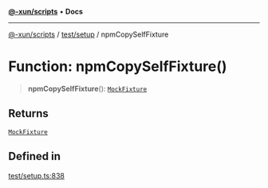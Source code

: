 [**@-xun/scripts**](../../../README.md) • **Docs**

***

[@-xun/scripts](../../../README.md) / [test/setup](../README.md) / npmCopySelfFixture

# Function: npmCopySelfFixture()

> **npmCopySelfFixture**(): [`MockFixture`](../interfaces/MockFixture.md)

## Returns

[`MockFixture`](../interfaces/MockFixture.md)

## Defined in

[test/setup.ts:838](https://github.com/Xunnamius/xscripts/blob/86b76a595de7a0bbf273ef7bb201d4c62f5e3d77/test/setup.ts#L838)
